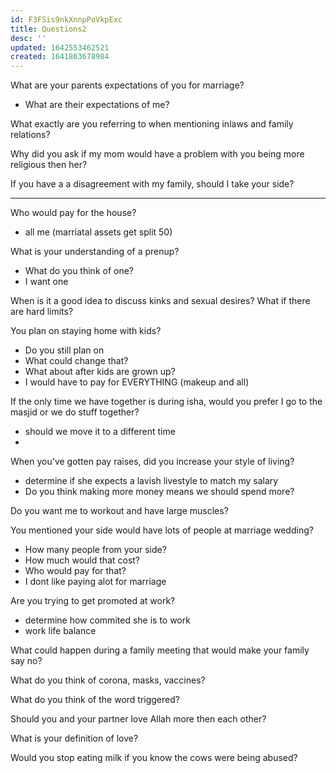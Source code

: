 ```yaml
---
id: F3FSis9nkXnnpPoVkpExc
title: Questions2
desc: ''
updated: 1642553462521
created: 1641863678984
---
```


What are your parents expectations of you for marriage?
  - What are their expectations of me?

What exactly are you referring to when mentioning inlaws and family relations?

Why did you ask if my mom would have a problem with you being more religious then her?

If you have a a disagreement with my family, should I take your side?


------------------------------------------------------------------------------------------

Who would pay for the house?
  - all me (marriatal assets get split 50)

What is your understanding of a prenup?
  - What do you think of one?
  - I want one

When is it a good idea to discuss kinks and sexual desires? What if there are hard limits?

You plan on staying home with kids?
  - Do you still plan on 
  - What could change that?
  - What about after kids are grown up?
  - I would have to pay for EVERYTHING (makeup and all)




If the only time we have together is during isha, would you prefer I go to the masjid or we do stuff together?
  - should we move it to a different time
  - 

When you've gotten pay raises, did you increase your style of living?
  - determine if she expects a lavish livestyle to match my salary
  - Do you think making more money means we should spend more?

Do you want me to workout and have large muscles?

You mentioned your side would have lots of people at marriage wedding?
  - How many people from your side?
  - How much would that cost?
  - Who would pay for that?
  - I dont like paying alot for marriage

Are you trying to get promoted at work?
  - determine how commited she is to work
  - work life balance

What could happen during a family meeting that would make your family say no?


What do you think of corona, masks, vaccines?

What do you think of the word triggered?


Should you and your partner love Allah more then each other?

What is your definition of love?

Would you stop eating milk if you know the cows were being abused?